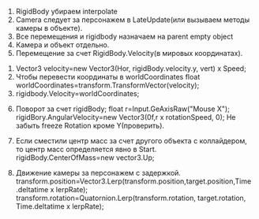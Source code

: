 1. RigidBody убираем interpolate
 2. Camera следует за персонажем в LateUpdate(или вызываем методы камеры в объекте).
3.  Все перемещения и rigidbody назначаем на parent empty object
4. Камера и объект отдельно.
5.  Перемещение за счет RigidBody.Velocity(в мировых координатах).
   1) Vector3 velocity=new Vector3(Hor, rigidBody.velocity.y, vert) x Speed;
   2) Чтобы перевести координаты в worldCoordinates
    float worldCoordinates=transform.TransformVector(velocity);
   3) rigidbody.Velocity=worldCoordinates;

 6. Поворот за счет rigidBody; 
  float r=Input.GeAxisRaw("Mouse X");
    rigidBory.AngularVelocity=new Vector3(0f,r x rotationSpeed, 0);
	Не забыть freeze Rotation кроме Y(проверить).
7. Если сместили центр масс за счет другого объекта с коллайдером, то центр масс определяется явно в Start. rigidBody.CenterOfMass=new vector3.Up;

8. Движение камеры за персонажем с задержкой.
transform.position=Vector3.Lerp(transform.position,target.position,Time.deltatime x lerpRate);
transform.rotation=Quatornion.Lerp(transform.rotation, target.rotation, Time.deltatime x lerpRate);

